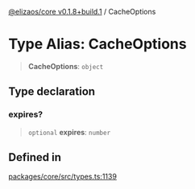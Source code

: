 [@elizaos/core v0.1.8+build.1](../index.md) / CacheOptions

# Type Alias: CacheOptions

> **CacheOptions**: `object`

## Type declaration

### expires?

> `optional` **expires**: `number`

## Defined in

[packages/core/src/types.ts:1139](https://github.com/Vicolee/riddleculous-ai-agent/blob/main/packages/core/src/types.ts#L1139)
